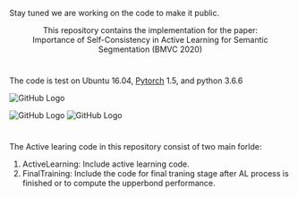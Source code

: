 Stay tuned we are working on the code to make it public.

<div align="center">This repository contains the implementation for the paper:<br />
Importance of Self-Consistency in Active Learning for Semantic Segmentation (BMVC 2020) </div>

#
The code is test on Ubuntu 16.04, [Pytorch](https://pytorch.org/) 1.5, and python 3.6.6


![GitHub Logo](https://user-images.githubusercontent.com/12434910/88857501-61a1a480-d1c4-11ea-9275-aebb808b9565.png)


![GitHub Logo](https://user-images.githubusercontent.com/12434910/88857535-7847fb80-d1c4-11ea-952e-1bba22396e65.gif)
![GitHub Logo](https://user-images.githubusercontent.com/12434910/88857558-839b2700-d1c4-11ea-9dac-11f383d840d0.gif)

#
The Active learing code in this repository consist of two main forlde:<br/>
1) ActiveLearning: Include active learning code. <br/>
2) FinalTraining: Include the code for final traning stage after AL process is finished or to compute the upperbond performance.
